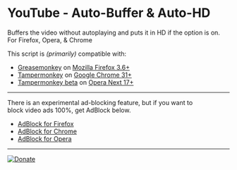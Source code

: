 YouTube - Auto-Buffer & Auto-HD
===============================

Buffers the video without autoplaying and puts it in HD if the option is on.  
For Firefox, Opera, &amp; Chrome

This script is _(primarily)_ compatible with:
* [Greasemonkey][] on [Mozilla Firefox 3.6+][firefox]
* [Tampermonkey][] on [Google Chrome 31+][chrome]
* [Tampermonkey beta][tampermonkeybeta] on [Opera Next 17+][opera]

---

There is an experimental ad-blocking feature, but if you want to  
block video ads 100%, get AdBlock below.
* [AdBlock for Firefox][adblockfirefox]
* [AdBlock for Chrome][adblockchrome]
* [AdBlock for Opera][adblockopera]

---

[![Donate][donateimg]][donate]

  [greasemonkey]: https://addons.mozilla.org/en-US/firefox/addon/greasemonkey/
  [tampermonkey]: https://chrome.google.com/webstore/detail/tampermonkey/dhdgffkkebhmkfjojejmpbldmpobfkfo?hl=en
  [tampermonkeybeta]: https://addons.opera.com/en/extensions/details/tampermonkey-beta/
  [firefox]: https://www.mozilla.org/en-US/firefox/
  [chrome]: http://www.google.com/chrome
  [opera]: http://www.opera.com/
  [adblockfirefox]: https://addons.mozilla.org/en-us/firefox/addon/adblock-plus/
  [adblockchrome]: https://chrome.google.com/webstore/detail/adblock/gighmmpiobklfepjocnamgkkbiglidom?hl=en
  [adblockopera]: https://addons.opera.com/en/extensions/details/opera-adblock/
  [donate]: https://www.paypal.com/cgi-bin/webscr?cmd=_donations&business=P7476K8HX27RL&lc=US&item_name=Joe%20Simmons&currency_code=USD&bn=PP%2dDonationsBF%3abtn_donate_LG%2egif%3aNonHosted
  [donateimg]: http://s18.postimg.org/47cxl1geh/donate_250x50.png